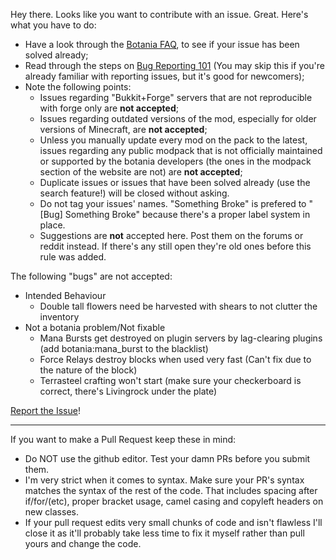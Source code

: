 Hey there. Looks like you want to contribute with an issue. Great. Here's what you have to do:
* Have a look through the [Botania FAQ](http://botaniamod.net/faq.php), to see if your issue has been solved already;
* Read through the steps on [Bug Reporting 101](http://vazkii.us/br101/) (You may skip this if you're already familiar with reporting issues, but it's good for newcomers);
* Note the following points:
  * Issues regarding "Bukkit+Forge" servers that are not reproducible with forge only are **not accepted**;
  * Issues regarding outdated versions of the mod, especially for older versions of Minecraft, are **not accepted**;
  * Unless you manually update every mod on the pack to the latest, issues regarding any public modpack that is not officially maintained or supported by the botania developers (the ones in the modpack section of the website are not) are **not accepted**;
  * Duplicate issues or issues that have been solved already (use the search feature!) will be closed without asking.
  * Do not tag your issues' names. "Something Broke" is prefered to "[Bug] Something Broke"  because there's a proper label system in place.
  * Suggestions are **not** accepted here. Post them on the forums or reddit instead. If there's any still open they're old ones before this rule was added.

The following "bugs" are not accepted:
* Intended Behaviour
  * Double tall flowers need be harvested with shears to not clutter the inventory
* Not a botania problem/Not fixable
  * Mana Bursts get destroyed on plugin servers by lag-clearing plugins (add botania:mana_burst to the blacklist)
  * Force Relays destroy blocks when used very fast (Can't fix due to the nature of the block)
  * Terrasteel crafting won't start (make sure your checkerboard is correct, there's Livingrock under the plate)

[Report the Issue](https://github.com/Vazkii/Botania/issues)!

---

If you want to make a Pull Request keep these in mind:
* Do NOT use the github editor. Test your damn PRs before you submit them.
* I'm very strict when it comes to syntax. Make sure your PR's syntax matches the syntax of the rest of the code. That includes spacing after if/for/(etc), proper bracket usage, camel casing and copyleft headers on new classes.
* If your pull request edits very small chunks of code and isn't flawless I'll close it as it'll probably take less time to fix it myself rather than pull yours and change the code.

